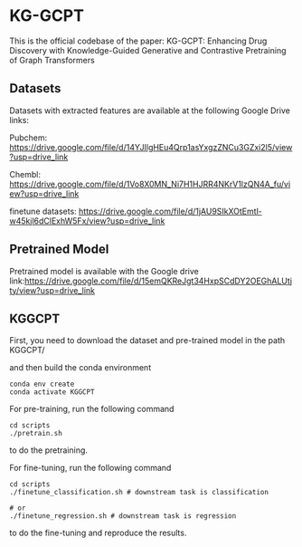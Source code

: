 # KG-GCPT

This is the official codebase of the paper: KG-GCPT: Enhancing Drug Discovery with Knowledge-Guided Generative and Contrastive Pretraining of Graph Transformers

## Datasets
Datasets with extracted features are available at the following Google Drive links:

Pubchem: https://drive.google.com/file/d/14YJIlgHEu4Qrp1asYxgzZNCu3GZxi2l5/view?usp=drive_link

Chembl: https://drive.google.com/file/d/1Vo8X0MN_Ni7H1HJRR4NKrV1lzQN4A_fu/view?usp=drive_link

finetune datasets: https://drive.google.com/file/d/1jAU9SIkXOtEmtl-w45kjl6dClExhW5Fx/view?usp=drive_link

## Pretrained Model
Pretrained model is available with the Google drive link:https://drive.google.com/file/d/15emQKReJgt34HxpSCdDY2OEGhALUtjty/view?usp=drive_link

## KGGCPT
First, you need to download the dataset and pre-trained model in the path KGGCPT/

and then build the conda environment
```shell
conda env create
conda activate KGGCPT
```

For pre-training, run the following command
```shell
cd scripts
./pretrain.sh
```
to do the pretraining.

For fine-tuning, run the following command
```shell
cd scripts
./finetune_classification.sh # downstream task is classification

# or
./finetune_regression.sh # downstream task is regression
```
to do the fine-tuning and reproduce the results.